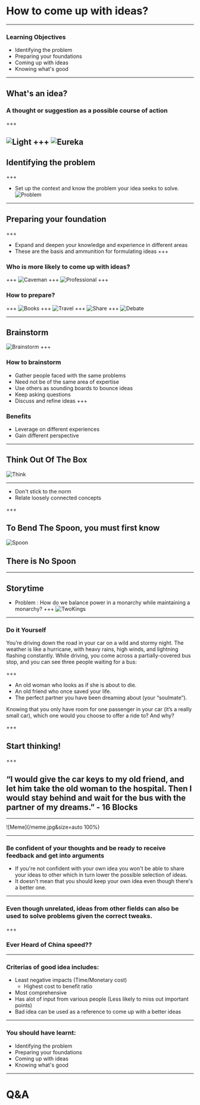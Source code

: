 # How to come up with ideas?
---
### Learning Objectives
- Identifying the problem
- Preparing your foundations
- Coming up with ideas
- Knowing what's good
---
## What's an idea?
### A thought or suggestion as a possible course of action

+++

![Light](https://cmkt-image-prd.global.ssl.fastly.net/0.1.0/ps/945473/580/580/m1/fpnw/wm0/light-bulb-.jpg?1454093067&s=249137b51ba7ab5f697ceecf56343267)
+++
![Eureka](https://www.thehistoryvault.co.uk/wp-content/uploads/2014/09/Eureka.gif)
---
## Identifying the problem
+++
- Set up the context and know the problem your idea seeks to solve.
![Problem](https://cdn-images-1.medium.com/max/1000/1*zPiik9vlW_G7GU9bTjxhJQ.jpeg)
---
## Preparing your foundation
+++
- Expand and deepen your knowledge and experience in different areas
- These are the basis and ammunition for formulating ideas
+++
### Who is more likely to come up with ideas?
+++
![Caveman](https://d2gg9evh47fn9z.cloudfront.net/800px_COLOURBOX6956582.jpg)
+++
![Professional](https://thumbs.dreamstime.com/b/professional-man-cartoon-14788435.jpg)
+++ 
### How to prepare?
+++
![Books](http://ichef.bbci.co.uk/wwfeatures/wm/live/1280_640/images/live/p0/2v/dp/p02vdpfn.jpg)
+++
![Travel](http://www.caribpress.com/wp-content/uploads/2017/03/Travel-site.jpg)
+++
![Share](http://info.talkonomy.com/wp-content/uploads/2015/09/brains.png)
+++
![Debate](https://pi.tedcdn.com/r/talkstar-assets.s3.amazonaws.com/production/playlists/playlist_482/healthy_debate_1200x627.jpg?quality=89&w=800)

---
## Brainstorm
![Brainstorm](https://cdn-images-1.medium.com/max/900/1*jvLUTQlLqgAuMSnLLcJVmg.png)
+++
### How to brainstorm
- Gather people faced with the same problems
- Need not be of the same area of expertise
- Use others as sounding boards to bounce ideas 
- Keep asking questions
- Discuss and refine ideas
+++
### Benefits
- Leverage on different experiences
- Gain different perspective

---

## Think Out Of The Box
![Think](https://encrypted-tbn0.gstatic.com/images?q=tbn:ANd9GcQUHZ3m1RM2YB_rdgTycZVmegJ7tRMqpkIykJB4fOabW8lW92-gFw)

---
- Don't stick to the norm
- Relate loosely connected concepts

+++
## To Bend The Spoon, you must first know

![Spoon](https://i1.wp.com/dotelekinesis.com/wp-content/uploads/2016/01/How-to-bend-a-spoon-with-your-mind.jpg?fit=600%2C300)

## There is No Spoon

---
## Storytime
- Problem : How do we balance power in a monarchy while maintaining a monarchy?
+++
![TwoKings](https://i.pinimg.com/originals/1a/8d/28/1a8d28023053187ddc46e9587455c981.jpg)
---
### Do it Yourself
You’re driving down the road in your car on a wild and stormy night. The weather is like a hurricane, with heavy rains, high winds, and lightning flashing constantly. While driving, you come across a partially-covered bus stop, and you can see three people waiting for a bus:


+++


- An old woman who looks as if she is about to die.
- An old friend who once saved your life.
- The perfect partner you have been dreaming about (your “soulmate”).

Knowing that you only have room for one passenger in your car (it’s a really small car), which one would you choose to offer a ride to? And why?

+++

## Start thinking!

+++

## “I would give the car keys to my old friend, and let him take the old woman to the hospital. Then I would stay behind and wait for the bus with the partner of my dreams.” - 16 Blocks

---

![Meme](/meme.jpg&size=auto 100%)

---

### Be confident of your thoughts and be ready to receive feedback and get into arguments

- If you're not confident with your own idea you won't be able to share your ideas to other which in turn lower the possible selection of ideas.
- It doesn't mean that you should keep your own idea even though there's a better one.
     
---

### Even though unrelated, ideas from other fields can also be used to solve problems given the correct tweaks.

+++

### Ever Heard of China speed??

---

### Criterias of good idea includes: 
- Least negative impacts (Time/Monetary cost)
  - Highest cost to benefit ratio
- Most comprehensive
- Has alot of input from various people (Less likely to miss out important points)
- Bad idea can be used as a reference to come up with a better ideas

---
### You should have learnt:
- Identifying the problem
- Preparing your foundations
- Coming up with ideas
- Knowing what's good

--- 

# Q&A